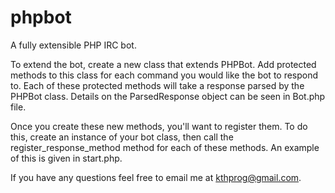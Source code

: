 phpbot
======

A fully extensible PHP IRC bot.

To extend the bot, create a new class that extends PHPBot. Add protected methods
to this class for each command you would like the bot to respond to. Each of
these protected methods will take a response parsed by the PHPBot class.
Details on the ParsedResponse object can be seen in Bot.php file.

Once you create these new methods, you'll want to register them. To do this, 
create an instance of your bot class, then call the register_response_method 
method for each of these methods. An example of this is given in start.php.

If you have any questions feel free to email me at kthprog@gmail.com.